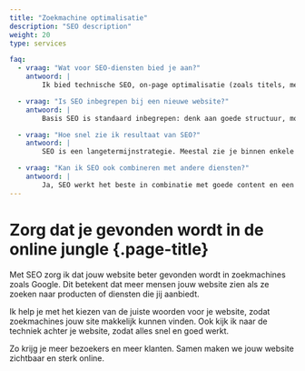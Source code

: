```yaml
---
title: "Zoekmachine optimalisatie"
description: "SEO description"
weight: 20
type: services

faq:
  - vraag: "Wat voor SEO-diensten bied je aan?"
    antwoord: |
        Ik bied technische SEO, on-page optimalisatie (zoals titels, meta’s en structuur) en basis contentadvies. Afhankelijk van je doelen kan ik ook helpen met zoekwoordonderzoek of doorverwijzen naar specialisten.

  - vraag: "Is SEO inbegrepen bij een nieuwe website?"
    antwoord: |
        Basis SEO is standaard inbegrepen: denk aan goede structuur, mobielvriendelijkheid, snelle laadtijden en juiste HTML-opbouw. Voor uitgebreidere optimalisatie kun je kiezen voor een aanvullend SEO-pakket.

  - vraag: "Hoe snel zie ik resultaat van SEO?"
    antwoord: |
        SEO is een langetermijnstrategie. Meestal zie je binnen enkele weken verbeteringen, maar echt merkbare resultaten (zoals hogere posities of meer verkeer) kunnen enkele maanden duren, afhankelijk van de concurrentie.

  - vraag: "Kan ik SEO ook combineren met andere diensten?"
    antwoord: |
        Ja, SEO werkt het beste in combinatie met goede content en een technisch sterke website. Daarom bied ik het vaak aan als onderdeel van een compleet traject, zoals bij een nieuwe website of CMS-implementatie.
---
```


# Zorg dat je gevonden wordt in de online jungle {.page-title}

Met SEO zorg ik dat jouw website beter gevonden wordt in zoekmachines zoals Google. Dit betekent dat meer mensen jouw website zien als ze zoeken naar producten of diensten die jij aanbiedt.

Ik help je met het kiezen van de juiste woorden voor je website, zodat zoekmachines jouw site makkelijk kunnen vinden. Ook kijk ik naar de techniek achter je website, zodat alles snel en goed werkt.

Zo krijg je meer bezoekers en meer klanten. Samen maken we jouw website zichtbaar en sterk online.